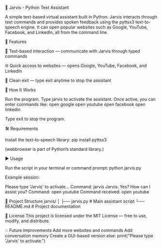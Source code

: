 💬 Jarvis - Python Text Assistant

A simple text-based virtual assistant built in Python. Jarvis interacts through text commands and provides spoken feedback using the pyttsx3 text-to-speech engine. It can open popular websites such as Google, YouTube, Facebook, and LinkedIn, all from the command line.

🚀 Features

🧠 Text-based interaction — communicate with Jarvis through typed commands

🌐 Quick access to websites — opens Google, YouTube, Facebook, and LinkedIn

🛑 Clean exit — type exit anytime to stop the assistant


🧩 How It Works

Run the program.
Type jarvis to activate the assistant.
Once active, you can enter commands like:
open google
open youtube
open facebook
open linkedin

Type exit to stop the program.

🛠️ Requirements

Install the text-to-speech library:
pip install pyttsx3

(webbrowser is part of Python’s standard library.)

▶️ Usage

Run the script in your terminal or command prompt:
python jarvis.py


Example session:

Please type 'Jarvis' to activate...
Command: jarvis
Jarvis: Yes? How can I assist you?
Command: open youtube
Command received: open youtube

📂 Project Structure
jarvis/
│
├── jarvis.py       # Main assistant script
└── README.md       # Project documentation

📜 License
This project is licensed under the MIT License — free to use, modify, and distribute.

💡 Future Improvements
Add more websites and commands
Add conversation memory
Create a GUI-based version
        else:
            print("Please type 'Jarvis' to activate.")
